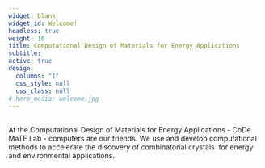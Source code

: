 ```yaml
---
widget: blank
widget_id: Welcome!
headless: true
weight: 10
title: Computational Design of Materials for Energy Applications
subtitle: 
active: true
design:
  columns: "1"
  css_style: null
  css_class: null
# hero_media: welcome.jpg
---
```

<br>
At the Computational Design of Materials for Energy Applications - CoDe MaTE Lab - computers are our friends. We use and develop computational methods to accelerate the discovery of combinatorial crystals  for energy and environmental applications.
